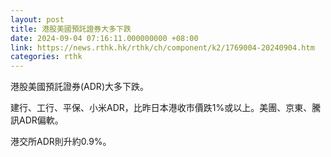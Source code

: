 ```yaml
---
layout: post
title: 港股美國預託證券大多下跌
date: 2024-09-04 07:16:11.000000000 +08:00
link: https://news.rthk.hk/rthk/ch/component/k2/1769004-20240904.htm
categories: rthk
---
```


港股美國預託證券(ADR)大多下跌。

建行、工行、平保、小米ADR，比昨日本港收市價跌1%或以上。美團、京東、騰訊ADR偏軟。

港交所ADR則升約0.9%。
